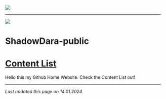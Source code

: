 <img src="https://i.imgur.com/tT2bCuR.jpeg">

---

<img src="https://i.imgur.com/SOwUXaQ.png">

# ShadowDara-public

# [Content List](sub-files/content-list.md)

Hello this my Github Home Website. Check the Content List out!

---

*Last updated this page on 14.01.2024*
